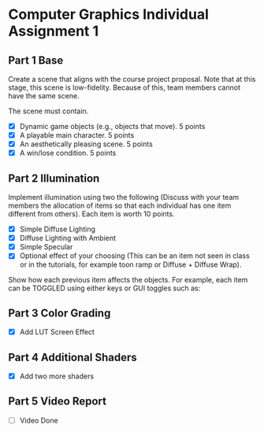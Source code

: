 # Computer Graphics Individual Assignment 1
 
## Part 1 Base

Create a scene that aligns with the course project proposal. Note that at this stage, this scene is low-fidelity. Because of this, team members cannot have the same scene.

The scene must contain.
- [x] Dynamic game objects (e.g., objects that move). 5 points
- [x] A playable main character. 5 points
- [x] An aesthetically pleasing scene. 5 points
- [x] A win/lose condition. 5 points

## Part 2 Illumination
 
Implement illumination using two the following (Discuss with your team members the allocation of items so that each individual has one item different from others). Each item is worth 10 points.
- [x] Simple Diffuse Lighting
- [x] Diffuse Lighting with Ambient
- [x] Simple Specular
- [x] Optional effect of your choosing (This can be an item not seen in class or in the tutorials, for example toon ramp or Diffuse + Diffuse Wrap).

Show how each previous item affects the objects. For example, each item can be TOGGLED using either keys or GUI toggles such as:

## Part 3 Color Grading

- [x] Add LUT Screen Effect

## Part 4 Additional Shaders

- [x] Add two more shaders

## Part 5 Video Report

- [ ] Video Done
